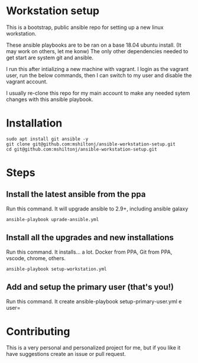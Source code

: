 # Workstation setup
This is a bootstrap, public ansible repo for setting up a new linux workstation.

These ansible playbooks are to be ran on a base 18.04 ubuntu install. (It may work on others, let me konw)
The only other dependencies needed to get start are system git and ansible. 

I run this after intializing a new machine with vagrant. I login as the vagrant user, run the below commands,
then I can switch to my user and disable the vagrant account. 

I usually re-clone this repo for my main account to make any needed sytem changes with this ansible playbook.


# Installation

    sudo apt install git ansible -y
    git clone git@github.com:mshiltonj/ansible-workstation-setup.git
    cd git@github.com:mshiltonj/ansible-workstation-setup.git
 
# Steps

## Install the latest ansible from the ppa
Run this command. It will upgrade ansible to 2.9+, including ansible galaxy

    ansible-playbook uprade-ansible.yml

## Install all the upgrades and new installations
Run this command. It installs... a lot. Docker from PPA, Git from PPA, vscode, chrome, others.

    ansible-playbook setup-workstation.yml

## Add and setup the primary user (that's you!)
Run this command. It create 
    ansible-playbook setup-primary-user.yml e user=<linux-login-name>

# Contributing

This is a very personal and personalized project for me, but if you like it have suggestions create an issue or  pull request.


